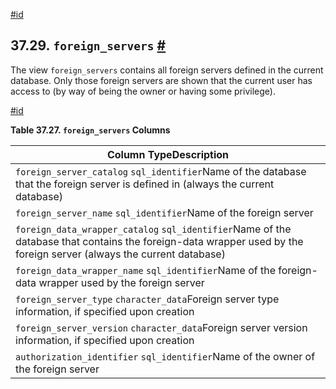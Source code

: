 [#id](#INFOSCHEMA-FOREIGN-SERVERS)

## 37.29. `foreign_servers` [#](#INFOSCHEMA-FOREIGN-SERVERS)

The view `foreign_servers` contains all foreign servers defined in the current database. Only those foreign servers are shown that the current user has access to (by way of being the owner or having some privilege).

[#id](#id-1.7.6.33.3)

**Table 37.27. `foreign_servers` Columns**

| Column TypeDescription                                                                                                                                              |
| ------------------------------------------------------------------------------------------------------------------------------------------------------------------- |
| `foreign_server_catalog` `sql_identifier`Name of the database that the foreign server is defined in (always the current database)                                   |
| `foreign_server_name` `sql_identifier`Name of the foreign server                                                                                                    |
| `foreign_data_wrapper_catalog` `sql_identifier`Name of the database that contains the foreign-data wrapper used by the foreign server (always the current database) |
| `foreign_data_wrapper_name` `sql_identifier`Name of the foreign-data wrapper used by the foreign server                                                             |
| `foreign_server_type` `character_data`Foreign server type information, if specified upon creation                                                                   |
| `foreign_server_version` `character_data`Foreign server version information, if specified upon creation                                                             |
| `authorization_identifier` `sql_identifier`Name of the owner of the foreign server                                                                                  |
